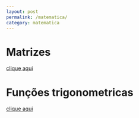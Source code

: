```yaml
---
layout: post
permalink: /matematica/
category: matematica
---
```


# Matrizes
[clique aqui](/matrizes)

# Funções trigonometricas
[clique aqui](/funcoes-trigonometricas)
